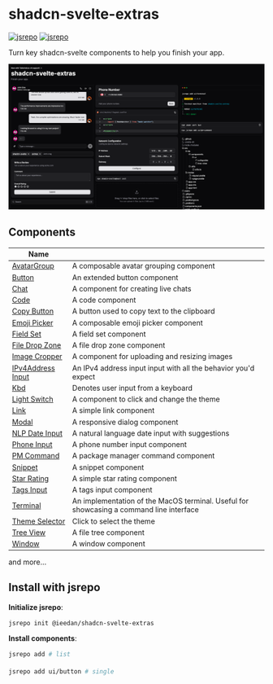 # shadcn-svelte-extras

[![jsrepo](https://jsrepo.com/badges/@ieedan/shadcn-svelte-extras)](https://jsrepo.com/@ieedan/shadcn-svelte-extras)
[![jsrepo](https://jsrepo.com/badges/@ieedan/shadcn-svelte-extras/dm)](https://jsrepo.com/@ieedan/shadcn-svelte-extras)

Turn key shadcn-svelte components to help you finish your app.

![image](https://github.com/ieedan/shadcn-svelte-extras/blob/main/static/og.png?raw=true)

## Components

| Name                                                                               |                                                                                         |
| ---------------------------------------------------------------------------------- | --------------------------------------------------------------------------------------- |
| [AvatarGroup](https://shadcn-svelte-extras.com/components/avatar-group)            | A composable avatar grouping component                                                  |
| [Button](https://shadcn-svelte-extras.com/components/button)                       | An extended button component                                                            |
| [Chat](https://shadcn-svelte-extras.com/components/chat)                           | A component for creating live chats                                                     |
| [Code](https://shadcn-svelte-extras.com/components/code)                           | A code component                                                                        |
| [Copy Button](https://shadcn-svelte-extras.com/components/copy-button)             | A button used to copy text to the clipboard                                             |
| [Emoji Picker](https://shadcn-svelte-extras.com/components/emoji-picker)           | A composable emoji picker component                                                     |
| [Field Set](https://shadcn-svelte-extras.com/components/field-set)                 | A field set component                                                                   |
| [File Drop Zone](https://shadcn-svelte-extras.com/components/file-drop-zone)       | A file drop zone component                                                              |
| [Image Cropper](https://shadcn-svelte-extras.com/components/image-cropper)         | A component for uploading and resizing images                                           |
| [IPv4Address Input](https://shadcn-svelte-extras.com/components/ipv4address-input) | An IPv4 address input input with all the behavior you'd expect                          |
| [Kbd](https://shadcn-svelte-extras.com/components/kbd)                             | Denotes user input from a keyboard                                                      |
| [Light Switch](https://shadcn-svelte-extras.com/components/light-switch)           | A component to click and change the theme                                               |
| [Link](https://shadcn-svelte-extras.com/components/link)                           | A simple link component                                                                 |
| [Modal](https://shadcn-svelte-extras.com/components/modal)                         | A responsive dialog component                                                           |
| [NLP Date Input](https://shadcn-svelte-extras.com/components/nlp-date-input)       | A natural language date input with suggestions                                          |
| [Phone Input](https://shadcn-svelte-extras.com/components/phone-input)             | A phone number input component                                                          |
| [PM Command](https://shadcn-svelte-extras.com/components/pm-command)               | A package manager command component                                                     |
| [Snippet](https://shadcn-svelte-extras.com/components/snippet)                     | A snippet component                                                                     |
| [Star Rating](https://shadcn-svelte-extras.com/components/star-rating)             | A simple star rating component                                                          |
| [Tags Input](https://shadcn-svelte-extras.com/components/tags-input)               | A tags input component                                                                  |
| [Terminal](https://shadcn-svelte-extras.com/components/terminal)                   | An implementation of the MacOS terminal. Useful for showcasing a command line interface |
| [Theme Selector](https://shadcn-svelte-extras.com/components/theme-selector)       | Click to select the theme                                                               |
| [Tree View](https://shadcn-svelte-extras.com/components/tree-view)                 | A file tree component                                                                   |
| [Window](https://shadcn-svelte-extras.com/components/window)                       | A window component                                                                      |

and more...

## Install with jsrepo

**Initialize jsrepo**:

```bash
jsrepo init @ieedan/shadcn-svelte-extras
```

**Install components**:

```bash
jsrepo add # list

jsrepo add ui/button # single
```

